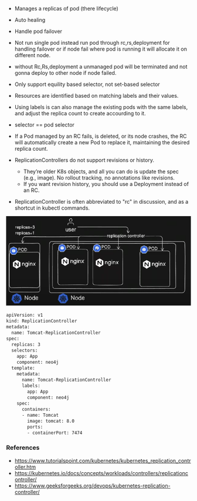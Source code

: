 - Manages a replicas of pod (there lifecycle)
- Auto healing
- Handle pod failover
- Not run single pod instead run pod through rc,rs,deployment for handling failover or if node fail where pod is running it will allocate it on different node.
- without Rc,Rs,deployment a unmanaged pod will be terminated and not gonna deploy to other node if node failed.
- Only support equility based selector, not set-based selector
- Resources are identified based on matching labels and their values.
- Using labels is can also manage the existing pods with the same labels, and adjust the replica count to create accourding to it.
- selector == pod selector
- If a Pod managed by an RC fails, is deleted, or its node crashes, the RC will automatically create a new Pod to replace it, maintaining the desired replica count. 

- ReplicationControllers do not support revisions or history.
  - They’re older K8s objects, and all you can do is update the spec (e.g., image). No rollout tracking, no annotations like revisions.
  - If you want revision history, you should use a Deployment instead of an RC.

- ReplicationController is often abbreviated to "rc" in discussion, and as a shortcut in kubectl commands.
  
![](https://github.com/Mahin556/K8S-artifects/blob/main/images/rc1.png)

```
apiVersion: v1
kind: ReplicationController
metadata:
  name: Tomcat-ReplicationController
spec:
  replicas: 3 
  selectors:
    app: App
    component: neo4j
  template:
    metadata:
      name: Tomcat-ReplicationController
      labels:
        app: App
        component: neo4j
    spec:
      containers:
      - name: Tomcat
        image: tomcat: 8.0
        ports:
        - containerPort: 7474
```

### References
- https://www.tutorialspoint.com/kubernetes/kubernetes_replication_controller.htm
- https://kubernetes.io/docs/concepts/workloads/controllers/replicationcontroller/
- https://www.geeksforgeeks.org/devops/kubernetes-replication-controller/
